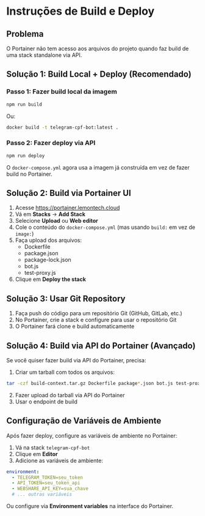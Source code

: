 # Instruções de Build e Deploy

## Problema
O Portainer não tem acesso aos arquivos do projeto quando faz build de uma stack standalone via API. 

## Solução 1: Build Local + Deploy (Recomendado)

### Passo 1: Fazer build local da imagem

```bash
npm run build
```

Ou:

```bash
docker build -t telegram-cpf-bot:latest .
```

### Passo 2: Fazer deploy via API

```bash
npm run deploy
```

O `docker-compose.yml` agora usa a imagem já construída em vez de fazer build no Portainer.

## Solução 2: Build via Portainer UI

1. Acesse https://portainer.lemontech.cloud
2. Vá em **Stacks** → **Add Stack**
3. Selecione **Upload** ou **Web editor**
4. Cole o conteúdo do `docker-compose.yml` (mas usando `build:` em vez de `image:`)
5. Faça upload dos arquivos:
   - Dockerfile
   - package.json
   - package-lock.json  
   - bot.js
   - test-proxy.js
6. Clique em **Deploy the stack**

## Solução 3: Usar Git Repository

1. Faça push do código para um repositório Git (GitHub, GitLab, etc.)
2. No Portainer, crie a stack e configure para usar o repositório Git
3. O Portainer fará clone e build automaticamente

## Solução 4: Build via API do Portainer (Avançado)

Se você quiser fazer build via API do Portainer, precisa:

1. Criar um tarball com todos os arquivos:
```bash
tar -czf build-context.tar.gz Dockerfile package*.json bot.js test-proxy.js
```

2. Fazer upload do tarball via API do Portainer
3. Usar o endpoint de build

## Configuração de Variáveis de Ambiente

Após fazer deploy, configure as variáveis de ambiente no Portainer:

1. Vá na stack `telegram-cpf-bot`
2. Clique em **Editor**
3. Adicione as variáveis de ambiente:

```yaml
environment:
  - TELEGRAM_TOKEN=seu_token
  - API_TOKEN=seu_token_api
  - WEBSHARE_API_KEY=sua_chave
  # ... outras variáveis
```

Ou configure via **Environment variables** na interface do Portainer.


